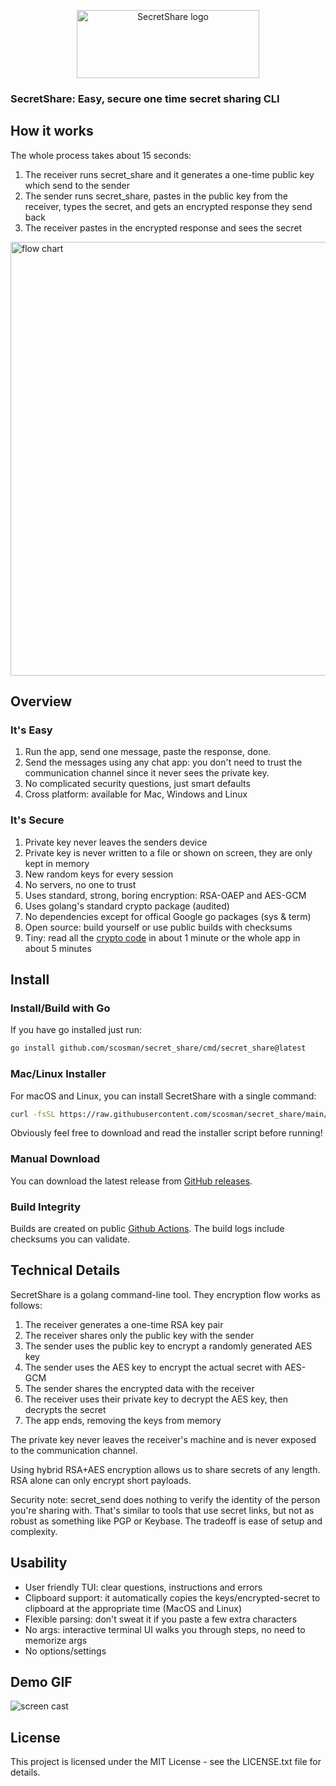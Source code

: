 <p align="center">
        <picture>
            <img width="292" height="109" alt="SecretShare logo" src="https://github.com/user-attachments/assets/f66fec47-2e54-4f3c-aced-049c40881f2e" />
        </picture>
</p>

### SecretShare: Easy, secure one time secret sharing CLI

## How it works

The whole process takes about 15 seconds:

1. The receiver runs secret_share and it generates a one-time public key which send to the sender
2. The sender runs secret_share, pastes in the public key from the receiver, types the secret, and gets an encrypted response they send back
3. The receiver pastes in the encrypted response and sees the secret

<img width="1669" height="694" alt="flow chart" src="https://github.com/user-attachments/assets/9a1f0b4f-915a-4bd4-80e3-14a27066f58e" />

## Overview

### It's Easy

1. Run the app, send one message, paste the response, done. 
2. Send the messages using any chat app: you don't need to trust the communication channel since it never sees the private key.
3. No complicated security questions, just smart defaults
4. Cross platform: available for Mac, Windows and Linux

### It's Secure

1. Private key never leaves the senders device
2. Private key is never written to a file or shown on screen, they are only kept in memory
3. New random keys for every session
4. No servers, no one to trust 
5. Uses standard, strong, boring encryption: RSA-OAEP and AES-GCM 
6. Uses golang's standard crypto package (audited)
7. No dependencies except for offical Google go packages (sys & term)
8. Open source: build yourself or use public builds with checksums
9. Tiny: read all the [crypto code](core/crypto.go) in about 1 minute or the whole app in about 5 minutes

## Install

### Install/Build with Go

If you have go installed just run:

```bash
go install github.com/scosman/secret_share/cmd/secret_share@latest
```

### Mac/Linux Installer

For macOS and Linux, you can install SecretShare with a single command:

```bash
curl -fsSL https://raw.githubusercontent.com/scosman/secret_share/main/install.sh | sh
```

Obviously feel free to download and read the installer script before running!

### Manual Download

You can download the latest release from [GitHub releases](https://github.com/scosman/secret_share/releases). 

### Build Integrity

Builds are created on public [Github Actions](https://github.com/scosman/secret_share/actions/workflows/release.yml). The build logs include checksums you can validate.

## Technical Details

SecretShare is a golang command-line tool. They encryption flow works as follows:

1. The receiver generates a one-time RSA key pair
2. The receiver shares only the public key with the sender
3. The sender uses the public key to encrypt a randomly generated AES key
4. The sender uses the AES key to encrypt the actual secret with AES-GCM
5. The sender shares the encrypted data with the receiver
6. The receiver uses their private key to decrypt the AES key, then decrypts the secret
7. The app ends, removing the keys from memory

The private key never leaves the receiver's machine and is never exposed to the communication channel.

Using hybrid RSA+AES encryption allows us to share secrets of any length. RSA alone can only encrypt short payloads.

Security note: secret_send does nothing to verify the identity of the person you're sharing with. That's similar to tools that use secret links, but not as robust as something like PGP or Keybase. The tradeoff is ease of setup and complexity.

## Usability

 - User friendly TUI: clear questions, instructions and errors
 - Clipboard support: it automatically copies the keys/encrypted-secret to clipboard at the appropriate time (MacOS and Linux)
 - Flexible parsing: don't sweat it if you paste a few extra characters
 - No args: interactive terminal UI walks you through steps, no need to memorize args
 - No options/settings

## Demo GIF

![screen cast](https://github.com/user-attachments/assets/0d2f2524-38a8-4455-9e65-23c7247d67f0)

## License

This project is licensed under the MIT License - see the LICENSE.txt file for details.

